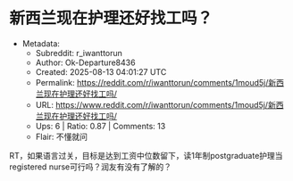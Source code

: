 # 新西兰现在护理还好找工吗？

- Metadata:
  - Subreddit: r_iwanttorun
  - Author: Ok-Departure8436
  - Created: 2025-08-13 04:01:27 UTC
  - Permalink: https://reddit.com/r/iwanttorun/comments/1moud5j/新西兰现在护理还好找工吗/
  - URL: https://www.reddit.com/r/iwanttorun/comments/1moud5j/新西兰现在护理还好找工吗/
  - Ups: 6 | Ratio: 0.87 | Comments: 13
  - Flair: 不懂就问


RT，如果语言过关，目标是达到工资中位数留下，读1年制postgraduate护理当registered
nurse可行吗？润友有没有了解的？

